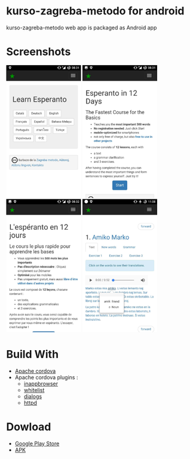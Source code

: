 # kurso-zagreba-metodo for android
kurso-zagreba-metodo web app is packaged as Android app

# Screenshots
<img src="https://github.com/Esperanto/kurso-zagreba-metodo-android/blob/master/bildoj/img_1.jpg" width="200">
<img src="https://github.com/Esperanto/kurso-zagreba-metodo-android/blob/master/bildoj/img_2.jpg" width="200">
<img src="https://github.com/Esperanto/kurso-zagreba-metodo-android/blob/master/bildoj/img_4.jpg" width="200">
<img src="https://github.com/Esperanto/kurso-zagreba-metodo-android/blob/master/bildoj/img_6.jpg" width="200">


# Build With
- [Apache cordova](https://cordova.apache.org/)
- Apache cordova plugins : 
  - [inappbrowser](https://cordova.apache.org/docs/en/latest/reference/cordova-plugin-inappbrowser/)
  - [whitelist](https://cordova.apache.org/docs/en/latest/reference/cordova-plugin-whitelist/)
  - [dialogs](https://cordova.apache.org/docs/en/latest/reference/cordova-plugin-dialogs/)
  - [httpd](https://github.com/floatinghotpot/cordova-httpd)

# Dowload 
- [Google Play Store](https://play.google.com/store/apps/details?id=com.esperanto.learn)
- [APK](https://github.com/Esperanto/kurso-zagreba-metodo-android/releases/download/1.0.3/android-release-signed.apk)
